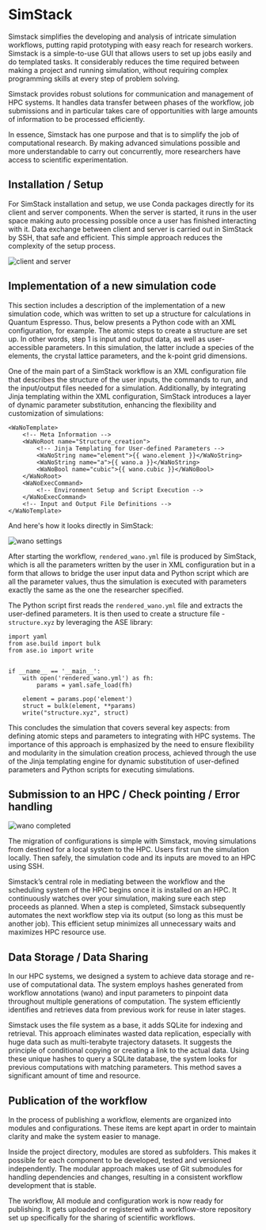# SimStack
Simstack simplifies the developing and analysis of intricate simulation workflows, putting rapid prototyping with easy reach for research workers. Simstack is a simple-to-use GUI that allows users to set up jobs easily and do templated tasks. It considerably reduces the time required between making a project and running simulation, without requiring complex programming skills at every step of problem solving.

Simstack provides robust solutions for communication and management of HPC systems. It handles data transfer between phases of the workflow, job submissions and in particular takes care of opportunities with large amounts of information to be processed efficiently.

In essence, Simstack has one purpose and that is to simplify the job of computational research. By making advanced simulations possible and more understandable to carry out concurrently, more researchers have access to scientific experimentation.

## Installation / Setup
For SimStack installation and setup, we use Conda packages directly for its client and server components. When the server is started, it runs in the user space making auto processing possible once a user has finished interacting with it. Data exchange between client and server is carried out in SimStack by SSH, that safe and efficient. This simple approach reduces the complexity of the setup process.

![client and server](images/simstack-client-server.png)

## Implementation of a new simulation code
This section includes a description of the implementation of a new simulation code, which was written to set up a structure for calculations in Quantum Espresso. Thus, below presents a Python code with an XML configuration, for example. The atomic steps to create a structure are set up. In other words, step 1 is input and output data, as well as user-accessible parameters. In this simulation, the latter include a species of the elements, the crystal lattice parameters, and the k-point grid dimensions.

One of the main part of a SimStack workflow is an XML configuration file that describes the structure of the user inputs, the commands to run, and the input/output files needed for a simulation. Additionally, by integrating Jinja templating within the XML configuration, SimStack introduces a layer of dynamic parameter substitution, enhancing the flexibility and customization of simulations:
```
<WaNoTemplate>
    <!-- Meta Information -->
    <WaNoRoot name="Structure_creation">
        <!-- Jinja Templating for User-defined Parameters -->
        <WaNoString name="element">{{ wano.element }}</WaNoString>
        <WaNoString name="a">{{ wano.a }}</WaNoString>
        <WaNoBool name="cubic">{{ wano.cubic }}</WaNoBool>    
    </WaNoRoot>
    <WaNoExecCommand>
        <!-- Environment Setup and Script Execution -->
    </WaNoExecCommand>
    <!-- Input and Output File Definitions -->
</WaNoTemplate>
```
And here's how it looks directly in SimStack:

![wano settings](images/Structure-creation-wano-settings.png)

After starting the workflow, `rendered_wano.yml` file is produced by SimStack, which is all the parameters written by the user in XML configuration but in a form that allows to bridge the user input data and Python script which are all the parameter values, thus the simulation is executed with parameters exactly the same as the one the researcher specified.

The Python script first reads the `rendered_wano.yml` file and extracts the user-defined parameters. It is then used to create a structure file - `structure.xyz` by leveraging the ASE library:
```
import yaml
from ase.build import bulk
from ase.io import write


if __name__ == '__main__':
    with open('rendered_wano.yml') as fh:
        params = yaml.safe_load(fh)

    element = params.pop('element')
    struct = bulk(element, **params)
    write("structure.xyz", struct)

```
This concludes the simulation that covers several key aspects: from defining atomic steps and parameters to integrating with HPC systems. The importance of this approach is emphasized by the need to ensure flexibility and modularity in the simulation creation process, achieved through the use of the Jinja templating engine for dynamic substitution of user-defined parameters and Python scripts for executing simulations.      

## Submission to an HPC / Check pointing / Error handling

![wano completed](images/Structure-of-completed-workflow.png)

The migration of configurations is simple with Simstack, moving simulations from destined for a local system to the HPC. Users first run the simulation locally. Then safely, the simulation code and its inputs are moved to an HPC using SSH.

Simstack’s central role in mediating between the workflow and the scheduling system of the HPC begins once it is installed on an HPC. It continuously watches over your simulation, making sure each step proceeds as planned. When a step is completed, Simstack subsequently automates the next workflow step via its output (so long as this must be another job). This efficient setup minimizes all unnecessary waits and maximizes HPC resource use.

## Data Storage / Data Sharing
In our HPC systems, we designed a system to achieve data storage and re-use of computational data. The system employs hashes generated from workflow annotations (wano) and input parameters to pinpoint data throughout multiple generations of computation. The system efficiently identifies and retrieves data from previous work for reuse in later stages.

Simstack uses the file system as a base, it adds SQLite for indexing and retrieval. This approach eliminates wasted data replication, especially with huge data such as multi-terabyte trajectory datasets. It suggests the principle of conditional copying or creating a link to the actual data. Using these unique hashes to query a SQLite database, the system looks for previous computations with matching parameters. This method saves a significant amount of time and resource.

## Publication of the workflow
In the process of publishing a workflow, elements are organized into modules and configurations. These items are kept apart in order to maintain clarity and make the system easier to manage.

Inside the project directory, modules are stored as subfolders. This makes it possible for each component to be developed, tested and versioned independently. The modular approach makes use of Git submodules for handling dependencies and changes, resulting in a consistent workflow development that is stable. 

The workflow, All module and configuration work is now ready for publishing. It gets uploaded or registered with a workflow-store repository set up specifically for the sharing of scientific workflows. 
